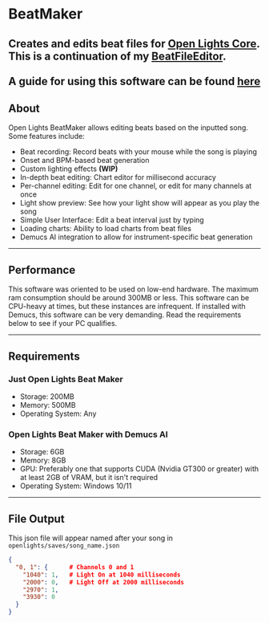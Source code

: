 # BeatMaker
Creates and edits beat files for [Open Lights Core](https://github.com/QPCrummer/OpenLightsCore).\
This is a continuation of my [BeatFileEditor](https://github.com/QPCrummer/BeatFileEditor).\
\
A guide for using this software can be found [here](https://github.com/QPCrummer/OpenLightsCore/wiki/Open-Lights-BeatMaker-Tour)
---

## About
Open Lights BeatMaker allows editing beats based on the inputted song.
Some features include:
- Beat recording: Record beats with your mouse while the song is playing
- Onset and BPM-based beat generation
- Custom lighting effects **(WIP)**
- In-depth beat editing: Chart editor for millisecond accuracy
- Per-channel editing: Edit for one channel, or edit for many channels at once
- Light show preview: See how your light show will appear as you play the song
- Simple User Interface: Edit a beat interval just by typing
- Loading charts: Ability to load charts from beat files
- Demucs AI integration to allow for instrument-specific beat generation

---

## Performance
This software was oriented to be used on low-end hardware. The maximum ram consumption should be around 300MB or less.
This software can be CPU-heavy at times, but these instances are infrequent.
If installed with Demucs, this software can be very demanding. Read the requirements below to see if your PC qualifies.

---

## Requirements
### Just Open Lights Beat Maker
- Storage: 200MB
- Memory: 500MB
- Operating System: Any
### Open Lights Beat Maker with Demucs AI
- Storage: 6GB
- Memory: 8GB
- GPU: Preferably one that supports CUDA (Nvidia GT300 or greater) with at least 2GB of VRAM, but it isn't required
- Operating System: Windows 10/11

---

## File Output
This json file will appear named after your song in `openlights/saves/song_name.json`
```json
{
  "0, 1": {      # Channels 0 and 1
    "1040": 1,   # Light On at 1040 milliseconds
    "2000": 0,   # Light Off at 2000 milliseconds
    "2970": 1,
    "3930": 0
  }
}
```
